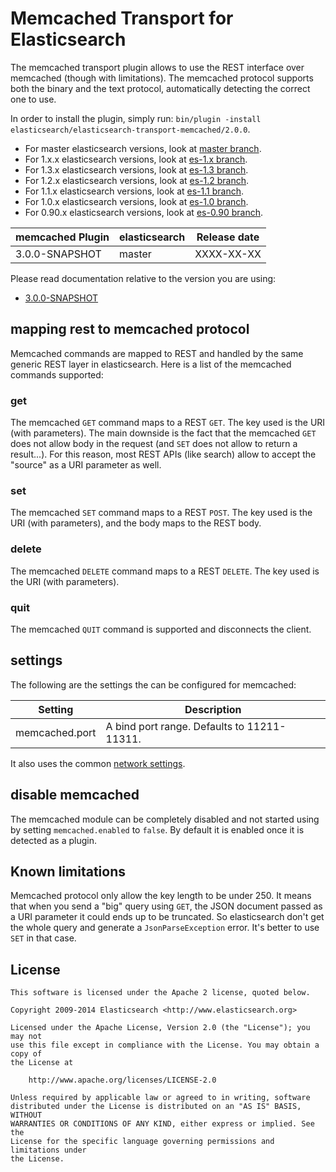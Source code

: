 Memcached Transport for Elasticsearch
==================================

The memcached transport plugin allows to use the REST interface over memcached (though with limitations).
The memcached protocol supports both the binary and the text protocol, automatically detecting the correct one to use.

In order to install the plugin, simply run: `bin/plugin -install elasticsearch/elasticsearch-transport-memcached/2.0.0`.

* For master elasticsearch versions, look at [master branch](https://github.com/elasticsearch/elasticsearch-transport-memcached/tree/master).
* For 1.x.x elasticsearch versions, look at [es-1.x branch](https://github.com/elasticsearch/elasticsearch-transport-memcached/tree/es-1.x).
* For 1.3.x elasticsearch versions, look at [es-1.3 branch](https://github.com/elasticsearch/elasticsearch-transport-memcached/tree/es-1.3).
* For 1.2.x elasticsearch versions, look at [es-1.2 branch](https://github.com/elasticsearch/elasticsearch-transport-memcached/tree/es-1.2).
* For 1.1.x elasticsearch versions, look at [es-1.1 branch](https://github.com/elasticsearch/elasticsearch-transport-memcached/tree/es-1.1).
* For 1.0.x elasticsearch versions, look at [es-1.0 branch](https://github.com/elasticsearch/elasticsearch-transport-memcached/tree/es-1.0).
* For 0.90.x elasticsearch versions, look at [es-0.90 branch](https://github.com/elasticsearch/elasticsearch-transport-memcached/tree/es-0.90).

|      memcached Plugin       | elasticsearch         | Release date |
|-----------------------------|-----------------------|:------------:|
| 3.0.0-SNAPSHOT              | master                |  XXXX-XX-XX  |

Please read documentation relative to the version you are using:

* [3.0.0-SNAPSHOT](https://github.com/elasticsearch/elasticsearch-transport-memcached/blob/master/README.md)

## mapping rest to memcached protocol

Memcached commands are mapped to REST and handled by the same generic REST layer in elasticsearch. Here is a list of the 
memcached commands supported:

### get

The memcached `GET` command maps to a REST `GET`. The key used is the URI (with parameters). The main downside is the 
fact that the memcached `GET` does not allow body in the request (and `SET` does not allow to return a result...). 
For this reason, most REST APIs (like search) allow to accept the "source" as a URI parameter as well.

### set

The memcached `SET` command maps to a REST `POST`. The key used is the URI (with parameters), and the body maps to the REST body.

### delete

The memcached `DELETE` command maps to a REST `DELETE`. The key used is the URI (with parameters).

### quit

The memcached `QUIT` command is supported and disconnects the client.

## settings

The following are the settings the can be configured for memcached:


|       Setting      |                        Description                                 |
|--------------------|--------------------------------------------------------------------|
| memcached.port     | A bind port range. Defaults to 11211-11311.                        |

It also uses the common [network settings](http://www.elasticsearch.org/guide/en/elasticsearch/reference/master/modules-network.html).

## disable memcached

The memcached module can be completely disabled and not started using by setting `memcached.enabled` to `false`.
By default it is enabled once it is detected as a plugin.

## Known limitations

Memcached protocol only allow the key length to be under 250. It means that when you send a "big" query using `GET`,
the JSON document passed as a URI parameter it could ends up to be truncated.
So elasticsearch don't get the whole query and generate a `JsonParseException` error.
It's better to use `SET` in that case.

License
-------

    This software is licensed under the Apache 2 license, quoted below.

    Copyright 2009-2014 Elasticsearch <http://www.elasticsearch.org>

    Licensed under the Apache License, Version 2.0 (the "License"); you may not
    use this file except in compliance with the License. You may obtain a copy of
    the License at

        http://www.apache.org/licenses/LICENSE-2.0

    Unless required by applicable law or agreed to in writing, software
    distributed under the License is distributed on an "AS IS" BASIS, WITHOUT
    WARRANTIES OR CONDITIONS OF ANY KIND, either express or implied. See the
    License for the specific language governing permissions and limitations under
    the License.
